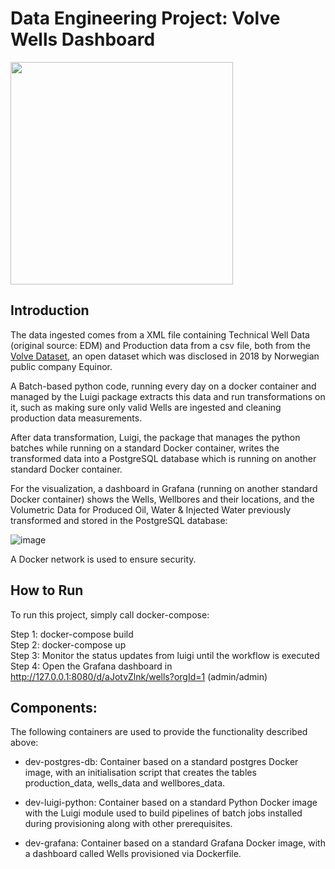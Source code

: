 # Data Engineering Project: Volve Wells Dashboard

<img width="356" src="https://user-images.githubusercontent.com/89973885/166164396-756806d6-d730-4e5b-ba4c-d53a66783949.png">


## Introduction

The data ingested comes from a XML file containing Technical Well Data (original source: EDM) and Production data from a csv file, both from the [Volve Dataset](https://www.equinor.com/news/archive/14jun2018-disclosing-volve-data), an open dataset which was disclosed in 2018 by Norwegian public company Equinor. <br />

A Batch-based python code, running every day on a docker container and managed by the Luigi package extracts this data and run transformations on it, such as making sure only valid Wells are ingested and cleaning production data measurements. <br />

After data transformation, Luigi, the package that manages the python batches while running on a standard Docker container, writes the transformed data into a PostgreSQL database which is running on another standard Docker container. <br />

For the visualization, a dashboard in Grafana (running on another standard Docker container) shows the Wells, Wellbores and their locations, and the Volumetric Data for Produced Oil, Water & Injected Water previously transformed and stored in the PostgreSQL database:

<img alt="image" src="https://user-images.githubusercontent.com/89973885/166163284-a914ac1c-56a7-462b-a25a-d61c3d54e6dc.png">

A Docker network is used to ensure security.<br />

## How to Run

To run this project, simply call docker-compose:<br />

Step 1: docker-compose build <br />
Step 2: docker-compose up <br />
Step 3: Monitor the status updates from luigi until the workflow is executed <br />
Step 4: Open the Grafana dashboard in http://127.0.0.1:8080/d/aJotvZlnk/wells?orgId=1 (admin/admin)

## Components:

The following containers are used to provide the functionality described above:

- dev-postgres-db: Container based on a standard postgres Docker image, with an initialisation script that creates the tables production_data, wells_data and wellbores_data.

- dev-luigi-python: Container based on a standard Python Docker image with the Luigi module used to build  pipelines of batch jobs installed during provisioning along with other prerequisites.

- dev-grafana: Container based on a standard Grafana Docker image, with a dashboard called Wells provisioned via Dockerfile.






